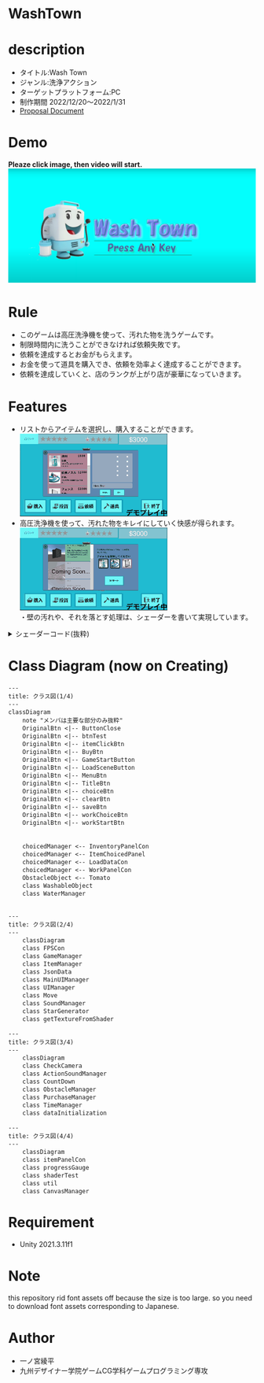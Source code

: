 # WashTown

# description 
* タイトル:Wash Town
* ジャンル:洗浄アクション
* ターゲットプラットフォーム:PC
* 制作期間 2022/12/20〜2022/1/31
* [Proposal Document](./demoImage/WashTown_ProposalDocument.pdf)


# Demo
**Pleaze click image, then video will start.**
[!['altテキスト'](./demoImage/washtownImage.png)](https://www.youtube.com/watch?v=d9GrC7sAbiU)

# Rule
* このゲームは高圧洗浄機を使って、汚れた物を洗うゲームです。<br>
* 制限時間内に洗うことができなければ依頼失敗です。<br>
* 依頼を達成するとお金がもらえます。<br>
* お金を使って道具を購入でき、依頼を効率よく達成することができます。<br>
* 依頼を達成していくと、店のランクが上がり店が豪華になっていきます。<br>

# Features
* リストからアイテムを選択し、購入することができます。<br>
![アイテム購入画面ののデモ画像](./demoImage/itemPurchaseDemo.gif "アイテム購入画面のデモ画像")<br>
* 高圧洗浄機を使って、汚れた物をキレイにしていく快感が得られます。<br>
![洗浄画面のデモ画像](./demoImage/demoWash.gif  "洗浄画面のデモ")<br>
・壁の汚れや、それを落とす処理は、シェーダーを書いて実現しています。
<details>
<summary>シェーダーコード(抜粋)</summary>

```
Shader "Custom/dirtyTexture"
{
    Properties{
       _MainTex("MainTex", 2D) = "white"
       [HideInInspector]
       _Blush("Blush", 2D) = "white"
       [HideInInspector]
       _BlushScale("BlushScale", FLOAT) = 0.1
       [HideInInspector]
       _BlushColor("BlushColor", VECTOR) = (0,0,0,1)
       [HideInInspector]
       _PaintUV("Hit UV Position", VECTOR) = (0,0,0,0)
    }
        SubShader{
            CGINCLUDE
                struct app_data {
                    float4 vertex:POSITION;
                    float4 uv:TEXCOORD0;
                };
                struct v2f {
                    float4 screen:SV_POSITION;
                    float4 uv:TEXCOORD0;
                };
                sampler2D _MainTex;
                sampler2D _Blush;
                float4 _PaintUV;
                float _BlushScale;
                float4 _BlushColor;
            ENDCG

            Pass{
                CGPROGRAM
    #pragma vertex vert
    #pragma fragment frag
                v2f vert(app_data i) {
                    v2f o;
                    o.screen = UnityObjectToClipPos(i.vertex);
                    o.uv = i.uv;
                    return o;
                }
                float4 frag(v2f i) : SV_TARGET {
                    float h = _BlushScale;
                    if (_PaintUV.x - h < i.uv.x && i.uv.x < _PaintUV.x + h &&
                            _PaintUV.y - h < i.uv.y && i.uv.y < _PaintUV.y + h) {
                        float4 col = tex2D(_Blush, (_PaintUV.xy - i.uv) / h * 0.5 + 0.5);
                        if (col.a!= 0)
                            return _BlushColor;
                    }
                    return tex2D(_MainTex, i.uv);
                }
                ENDCG
            }
       }
}
```

</details>

# Class Diagram (now on Creating)
```mermaid
---
title: クラス図(1/4)
---
classDiagram
    note "メンバは主要な部分のみ抜粋"
    OriginalBtn <|-- ButtonClose
    OriginalBtn <|-- btnTest
    OriginalBtn <|-- itemClickBtn
    OriginalBtn <|-- BuyBtn
    OriginalBtn <|-- GameStartButton
    OriginalBtn <|-- LoadSceneButton
    OriginalBtn <|-- MenuBtn
    OriginalBtn <|-- TitleBtn
    OriginalBtn <|-- choiceBtn
    OriginalBtn <|-- clearBtn
    OriginalBtn <|-- saveBtn
    OriginalBtn <|-- workChoiceBtn
    OriginalBtn <|-- workStartBtn
  
    
    choicedManager <-- InventoryPanelCon
    choicedManager <-- ItemChoicedPanel
    choicedManager <-- LoadDataCon
    choicedManager <-- WorkPanelCon
    ObstacleObject <-- Tomato
    class WashableObject
    class WaterManager
    
```
   
```mermaid
---
title: クラス図(2/4)
---
    classDiagram
    class FPSCon
    class GameManager
    class ItemManager
    class JsonData
    class MainUIManager
    class UIManager
    class Move
    class SoundManager
    class StarGenerator
    class getTextureFromShader
```

```mermaid
---
title: クラス図(3/4)
---
    classDiagram
    class CheckCamera
    class ActionSoundManager
    class CountDown
    class ObstacleManager
    class PurchaseManager
    class TimeManager
    class dataInitialization
```


```mermaid
---
title: クラス図(4/4)
---
    classDiagram
    class itemPanelCon
    class progressGauge
    class shaderTest
    class util
    class CanvasManager
```
    
# Requirement
* Unity 2021.3.11f1

# Note
this repository rid font assets off because the size is too large.
so you need to download font assets corresponding to Japanese.

# Author
* 一ノ宮綾平
* 九州デザイナー学院ゲームCG学科ゲームプログラミング専攻
